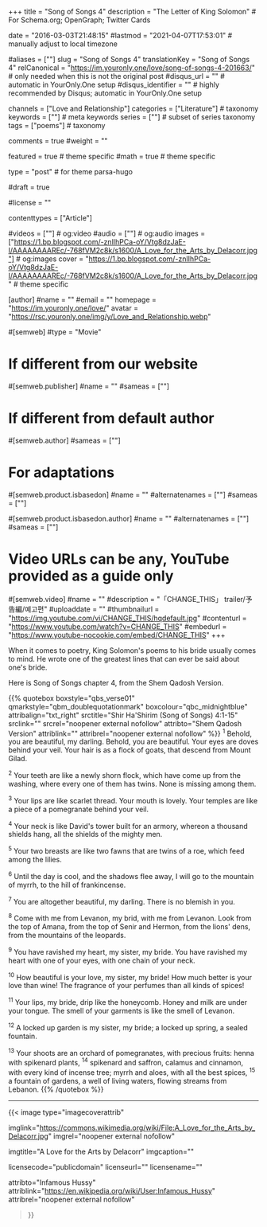 +++
title = "Song of Songs 4"
description = "The Letter of King Solomon"	# For Schema.org; OpenGraph; Twitter Cards

date = "2016-03-03T21:48:15"
#lastmod = "2021-04-07T17:53:01"                 # manually adjust to local timezone

#aliases = [""]
slug = "Song of Songs 4"
translationKey = "Song of Songs 4"
relCanonical = "https://im.youronly.one/love/song-of-songs-4-201663/"														# only needed when this is not the original post
#disqus_url = ""                                                    # automatic in YourOnly.One setup
#disqus_identifier = ""                                             # highly recommended by Disqus; automatic in YourOnly.One setup

channels = ["Love and Relationship"]
categories = ["Literature"]														# taxonomy
keywords = [""]															# meta keywords
series = [""]																# subset of series taxonomy
tags = ["poems"]																	# taxonomy

comments = true
#weight = ""

featured = true															# theme specific
#math = true																	# theme specific

type = "post"                                 # for theme parsa-hugo

#draft = true

#license = ""

contenttypes = ["Article"]

#videos = [""]																# og:video
#audio = [""]																# og:audio
images = ["https://1.bp.blogspot.com/-znlIhPCa-oY/Vtg8dzJaE-I/AAAAAAAAREc/-768fVM2c8k/s1600/A_Love_for_the_Arts_by_Delacorr.jpg"]    # og:images
cover = "https://1.bp.blogspot.com/-znlIhPCa-oY/Vtg8dzJaE-I/AAAAAAAAREc/-768fVM2c8k/s1600/A_Love_for_the_Arts_by_Delacorr.jpg"       # theme specific

[author]
#name = ""
#email = ""
homepage = "https://im.youronly.one/love/"
avatar = "https://rsc.youronly.one/img/y/Love_and_Relationship.webp"

#[semweb]
#type = "Movie"

# If different from our website
#[semweb.publisher]
#name = ""
#sameas = [""]

# If different from default author
#[semweb.author]
#sameas = [""]

# For adaptations
#[semweb.product.isbasedon]
#name = ""
#alternatenames = [""]
#sameas = [""]

#[semweb.product.isbasedon.author]
#name = ""
#alternatenames = [""]
#sameas = [""]

# Video URLs can be any, YouTube provided as a guide only
#[semweb.video]
#name = ""
#description = "「CHANGE_THIS」 trailer/予告編/예고편"
#uploaddate = ""
#thumbnailurl = "https://img.youtube.com/vi/CHANGE_THIS/hqdefault.jpg"
#contenturl = "https://www.youtube.com/watch?v=CHANGE_THIS"
#embedurl = "https://www.youtube-nocookie.com/embed/CHANGE_THIS"
+++

When it comes to poetry, King Solomon's poems to his bride usually comes to mind. He wrote one of the greatest lines that can ever be said about one's bride.

Here is Song of Songs chapter 4, from the Shem Qadosh Version.

<!--more-->

{{% quotebox boxstyle="qbs_verse01" qmarkstyle="qbm_doublequotationmark" boxcolour="qbc_midnightblue" attribalign="txt_right" srctitle="Shir Ha'Shirim (Song of Songs) 4:1-15" srclink="" srcrel="noopener external nofollow" attribto="Shem Qadosh Version" attriblink="" attribrel="noopener external nofollow" %}}
<sup>1</sup> Behold, you are beautiful, my darling.
Behold, you are beautiful.
Your eyes are doves behind your veil.
Your hair is as a flock of goats, that descend from Mount Gilad.

<sup>2</sup> Your teeth are like a newly shorn flock,
which have come up from the washing,
where every one of them has twins.
None is missing among them.

<sup>3</sup> Your lips are like scarlet thread.
Your mouth is lovely.
Your temples are like a piece of a pomegranate behind your veil.

<sup>4</sup> Your neck is like David's tower built for an armory,
whereon a thousand shields hang,
all the shields of the mighty men.

<sup>5</sup> Your two breasts are like two fawns that are twins of a roe,
which feed among the lilies.

<sup>6</sup> Until the day is cool, and the shadows flee away,
I will go to the mountain of myrrh, to the hill of frankincense.

<sup>7</sup> You are altogether beautiful, my darling.
There is no blemish in you.

<sup>8</sup> Come with me from Levanon, my brid, with me from Levanon.
Look from the top of Amana, from the top of Senir and Hermon,
from the lions' dens, from the mountains of the leopards.

<sup>9</sup> You have ravished my heart, my sister, my bride.
You have ravished my heart with one of your eyes,
with one chain of your neck.

<sup>10</sup> How beautiful is your love, my sister, my bride!
How much better is your love than wine!
The fragrance of your perfumes than all kinds of spices!

<sup>11</sup> Your lips, my bride, drip like the honeycomb.
Honey and milk are under your tongue.
The smell of your garments is like the smell of Levanon.

<sup>12</sup> A locked up garden is my sister, my bride;
a locked up spring, a sealed fountain.

<sup>13</sup> Your shoots are an orchard of pomegranates,
with precious fruits: henna with spikenard plants,
<sup>14</sup> spikenard and saffron, calamus and cinnamon,
with every kind of incense tree; myrrh and aloes, with all the best spices,
<sup>15</sup> a fountain of gardens,
a well of living waters, flowing streams from Lebanon.
{{% /quotebox %}}

-------

{{< image
  type="imagecoverattrib"

  imglink="https://commons.wikimedia.org/wiki/File:A_Love_for_the_Arts_by_Delacorr.jpg"
  imgrel="noopener external nofollow"

  imgtitle="A Love for the Arts by Delacorr"
  imgcaption=""

  licensecode="publicdomain"
  licenseurl=""
  licensename=""

  attribto="Infamous Hussy"
  attriblink="https://en.wikipedia.org/wiki/User:Infamous_Hussy"
  attribrel="noopener external nofollow"
>}}
